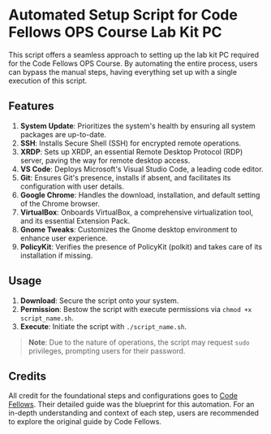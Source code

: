 # Automated Setup Script for Code Fellows OPS Course Lab Kit PC

This script offers a seamless approach to setting up the lab kit PC required for the Code Fellows OPS Course. By automating the entire process, users can bypass the manual steps, having everything set up with a single execution of this script.

## Features

1. **System Update**: Prioritizes the system's health by ensuring all system packages are up-to-date.
2. **SSH**: Installs Secure Shell (SSH) for encrypted remote operations.
3. **XRDP**: Sets up XRDP, an essential Remote Desktop Protocol (RDP) server, paving the way for remote desktop access.
4. **VS Code**: Deploys Microsoft's Visual Studio Code, a leading code editor.
5. **Git**: Ensures Git's presence, installs if absent, and facilitates its configuration with user details.
6. **Google Chrome**: Handles the download, installation, and default setting of the Chrome browser.
7. **VirtualBox**: Onboards VirtualBox, a comprehensive virtualization tool, and its essential Extension Pack.
8. **Gnome Tweaks**: Customizes the Gnome desktop environment to enhance user experience.
9. **PolicyKit**: Verifies the presence of PolicyKit (polkit) and takes care of its installation if missing.

## Usage

1. **Download**: Secure the script onto your system.
2. **Permission**: Bestow the script with execute permissions via `chmod +x script_name.sh`.
3. **Execute**: Initiate the script with `./script_name.sh`.

> **Note**: Due to the nature of operations, the script may request `sudo` privileges, prompting users for their password.

## Credits

All credit for the foundational steps and configurations goes to [Code Fellows](https://www.codefellows.org/). Their detailed guide was the blueprint for this automation. For an in-depth understanding and context of each step, users are recommended to explore the original guide by Code Fellows.
